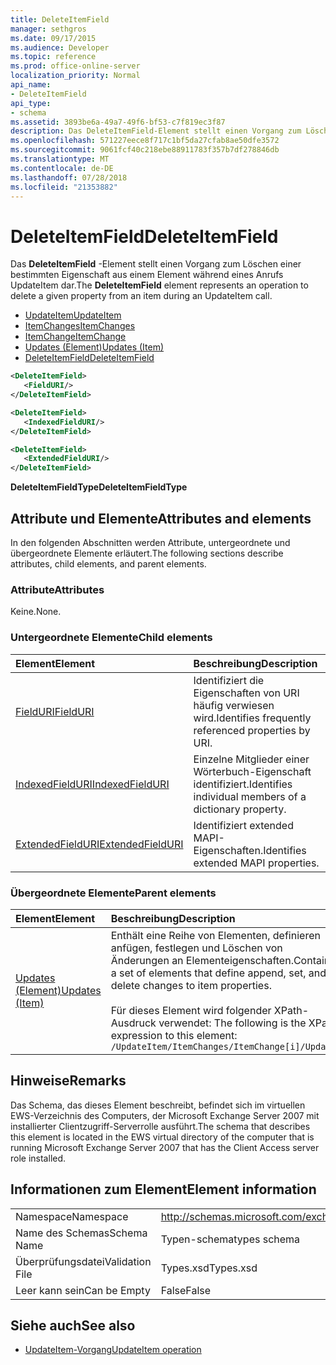 ```yaml
---
title: DeleteItemField
manager: sethgros
ms.date: 09/17/2015
ms.audience: Developer
ms.topic: reference
ms.prod: office-online-server
localization_priority: Normal
api_name:
- DeleteItemField
api_type:
- schema
ms.assetid: 3893be6a-49a7-49f6-bf53-c7f819ec3f87
description: Das DeleteItemField-Element stellt einen Vorgang zum Löschen einer bestimmten Eigenschaft aus einem Element während eines Anrufs UpdateItem dar.
ms.openlocfilehash: 571227eece8f717c1bf5da27cfab8ae50dfe3572
ms.sourcegitcommit: 9061fcf40c218ebe88911783f357b7df278846db
ms.translationtype: MT
ms.contentlocale: de-DE
ms.lasthandoff: 07/28/2018
ms.locfileid: "21353882"
---
```

# <a name="deleteitemfield"></a><span data-ttu-id="dc571-103">DeleteItemField</span><span class="sxs-lookup"><span data-stu-id="dc571-103">DeleteItemField</span></span>

<span data-ttu-id="dc571-104">Das **DeleteItemField** -Element stellt einen Vorgang zum Löschen einer bestimmten Eigenschaft aus einem Element während eines Anrufs UpdateItem dar.</span><span class="sxs-lookup"><span data-stu-id="dc571-104">The **DeleteItemField** element represents an operation to delete a given property from an item during an UpdateItem call.</span></span> 
 
- [<span data-ttu-id="dc571-105">UpdateItem</span><span class="sxs-lookup"><span data-stu-id="dc571-105">UpdateItem</span></span>](updateitem.md)  
- [<span data-ttu-id="dc571-106">ItemChanges</span><span class="sxs-lookup"><span data-stu-id="dc571-106">ItemChanges</span></span>](itemchanges.md) 
- [<span data-ttu-id="dc571-107">ItemChange</span><span class="sxs-lookup"><span data-stu-id="dc571-107">ItemChange</span></span>](itemchange.md) 
- [<span data-ttu-id="dc571-108">Updates (Element)</span><span class="sxs-lookup"><span data-stu-id="dc571-108">Updates (Item)</span></span>](updates-item.md) 
- [<span data-ttu-id="dc571-109">DeleteItemField</span><span class="sxs-lookup"><span data-stu-id="dc571-109">DeleteItemField</span></span>](deleteitemfield.md)
  
```xml
<DeleteItemField>
   <FieldURI/>
</DeleteItemField>
```

```xml
<DeleteItemField>
   <IndexedFieldURI/> 
</DeleteItemField>
```

```xml
<DeleteItemField>
   <ExtendedFieldURI/>
</DeleteItemField>
```

<span data-ttu-id="dc571-110">**DeleteItemFieldType**</span><span class="sxs-lookup"><span data-stu-id="dc571-110">**DeleteItemFieldType**</span></span>

## <a name="attributes-and-elements"></a><span data-ttu-id="dc571-111">Attribute und Elemente</span><span class="sxs-lookup"><span data-stu-id="dc571-111">Attributes and elements</span></span>

<span data-ttu-id="dc571-112">In den folgenden Abschnitten werden Attribute, untergeordnete und übergeordnete Elemente erläutert.</span><span class="sxs-lookup"><span data-stu-id="dc571-112">The following sections describe attributes, child elements, and parent elements.</span></span>
  
### <a name="attributes"></a><span data-ttu-id="dc571-113">Attribute</span><span class="sxs-lookup"><span data-stu-id="dc571-113">Attributes</span></span>

<span data-ttu-id="dc571-114">Keine.</span><span class="sxs-lookup"><span data-stu-id="dc571-114">None.</span></span>
  
### <a name="child-elements"></a><span data-ttu-id="dc571-115">Untergeordnete Elemente</span><span class="sxs-lookup"><span data-stu-id="dc571-115">Child elements</span></span>

|<span data-ttu-id="dc571-116">**Element**</span><span class="sxs-lookup"><span data-stu-id="dc571-116">**Element**</span></span>|<span data-ttu-id="dc571-117">**Beschreibung**</span><span class="sxs-lookup"><span data-stu-id="dc571-117">**Description**</span></span>|
|:-----|:-----|
|[<span data-ttu-id="dc571-118">FieldURI</span><span class="sxs-lookup"><span data-stu-id="dc571-118">FieldURI</span></span>](fielduri.md) <br/> |<span data-ttu-id="dc571-119">Identifiziert die Eigenschaften von URI häufig verwiesen wird.</span><span class="sxs-lookup"><span data-stu-id="dc571-119">Identifies frequently referenced properties by URI.</span></span>  <br/> |
|[<span data-ttu-id="dc571-120">IndexedFieldURI</span><span class="sxs-lookup"><span data-stu-id="dc571-120">IndexedFieldURI</span></span>](indexedfielduri.md) <br/> |<span data-ttu-id="dc571-121">Einzelne Mitglieder einer Wörterbuch-Eigenschaft identifiziert.</span><span class="sxs-lookup"><span data-stu-id="dc571-121">Identifies individual members of a dictionary property.</span></span>  <br/> |
|[<span data-ttu-id="dc571-122">ExtendedFieldURI</span><span class="sxs-lookup"><span data-stu-id="dc571-122">ExtendedFieldURI</span></span>](extendedfielduri.md) <br/> |<span data-ttu-id="dc571-123">Identifiziert extended MAPI-Eigenschaften.</span><span class="sxs-lookup"><span data-stu-id="dc571-123">Identifies extended MAPI properties.</span></span>  <br/> |
   
### <a name="parent-elements"></a><span data-ttu-id="dc571-124">Übergeordnete Elemente</span><span class="sxs-lookup"><span data-stu-id="dc571-124">Parent elements</span></span>

|<span data-ttu-id="dc571-125">**Element**</span><span class="sxs-lookup"><span data-stu-id="dc571-125">**Element**</span></span>|<span data-ttu-id="dc571-126">**Beschreibung**</span><span class="sxs-lookup"><span data-stu-id="dc571-126">**Description**</span></span>|
|:-----|:-----|
|[<span data-ttu-id="dc571-127">Updates (Element)</span><span class="sxs-lookup"><span data-stu-id="dc571-127">Updates (Item)</span></span>](updates-item.md) <br/> |<span data-ttu-id="dc571-128">Enthält eine Reihe von Elementen, definieren anfügen, festlegen und Löschen von Änderungen an Elementeigenschaften.</span><span class="sxs-lookup"><span data-stu-id="dc571-128">Contains a set of elements that define append, set, and delete changes to item properties.</span></span>  <br/><br/><span data-ttu-id="dc571-129">Für dieses Element wird folgender XPath-Ausdruck verwendet: </span><span class="sxs-lookup"><span data-stu-id="dc571-129">The following is the XPath expression to this element:</span></span><br/>`/UpdateItem/ItemChanges/ItemChange[i]/Updates` <br/> |
   
## <a name="remarks"></a><span data-ttu-id="dc571-130">Hinweise</span><span class="sxs-lookup"><span data-stu-id="dc571-130">Remarks</span></span>

<span data-ttu-id="dc571-131">Das Schema, das dieses Element beschreibt, befindet sich im virtuellen EWS-Verzeichnis des Computers, der Microsoft Exchange Server 2007 mit installierter Clientzugriff-Serverrolle ausführt.</span><span class="sxs-lookup"><span data-stu-id="dc571-131">The schema that describes this element is located in the EWS virtual directory of the computer that is running Microsoft Exchange Server 2007 that has the Client Access server role installed.</span></span>
  
## <a name="element-information"></a><span data-ttu-id="dc571-132">Informationen zum Element</span><span class="sxs-lookup"><span data-stu-id="dc571-132">Element information</span></span>

|||
|:-----|:-----|
|<span data-ttu-id="dc571-133">Namespace</span><span class="sxs-lookup"><span data-stu-id="dc571-133">Namespace</span></span>  <br/> |http://schemas.microsoft.com/exchange/services/2006/types  <br/> |
|<span data-ttu-id="dc571-134">Name des Schemas</span><span class="sxs-lookup"><span data-stu-id="dc571-134">Schema Name</span></span>  <br/> |<span data-ttu-id="dc571-135">Typen-schema</span><span class="sxs-lookup"><span data-stu-id="dc571-135">types schema</span></span>  <br/> |
|<span data-ttu-id="dc571-136">Überprüfungsdatei</span><span class="sxs-lookup"><span data-stu-id="dc571-136">Validation File</span></span>  <br/> |<span data-ttu-id="dc571-137">Types.xsd</span><span class="sxs-lookup"><span data-stu-id="dc571-137">Types.xsd</span></span>  <br/> |
|<span data-ttu-id="dc571-138">Leer kann sein</span><span class="sxs-lookup"><span data-stu-id="dc571-138">Can be Empty</span></span>  <br/> |<span data-ttu-id="dc571-139">False</span><span class="sxs-lookup"><span data-stu-id="dc571-139">False</span></span>  <br/> |
   
## <a name="see-also"></a><span data-ttu-id="dc571-140">Siehe auch</span><span class="sxs-lookup"><span data-stu-id="dc571-140">See also</span></span>

- [<span data-ttu-id="dc571-141">UpdateItem-Vorgang</span><span class="sxs-lookup"><span data-stu-id="dc571-141">UpdateItem operation</span></span>](updateitem-operation.md)

